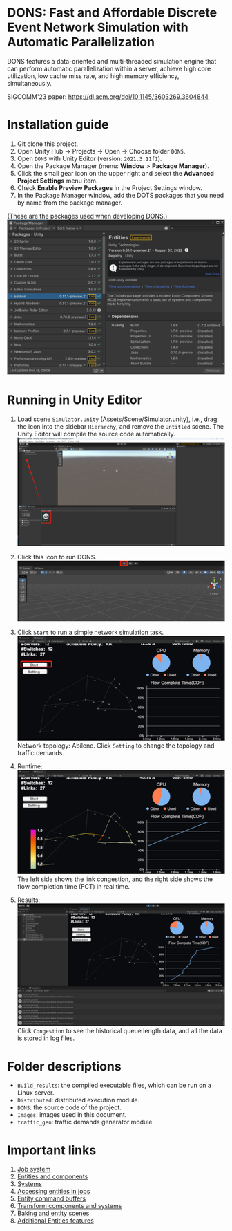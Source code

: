 # DONS: Fast and Affordable Discrete Event Network Simulation with Automatic Parallelization

DONS features a data-oriented and multi-threaded simulation engine that can perform automatic parallelization within a server, achieve high core utilization, low cache miss rate, and high memory efficiency, simultaneously. 

SIGCOMM'23 paper: https://dl.acm.org/doi/10.1145/3603269.3604844

# Installation guide

1. Git clone this project.
2. Open Unity Hub -> Projects -> Open -> Choose folder `DONS`.
3. Open `DONS` with Unity Editor (version: `2021.3.11f1`).
4. Open the Package Manager (menu: **Window** > **Package Manager**).
5. Click the small gear icon on the upper right and select the **Advanced Project Settings** menu item.
6. Check **Enable Preview Packages** in the Project Settings window.
7. In the Package Manager window, add the DOTS packages that you need by name from the package manager.

(These are the packages used when developing DONS.)
![1](Images/packages-20231218091426.png)


# Running in Unity Editor

1. Load scene `Simulator.unity` (Assets/Scene/Simulator.unity), i.e., drag the icon into the sidebar `Hierarchy`, and remove the `Untitled` scene. The Unity Editor will compile the source code automatically.
![1](Images/scene-20231115123939.png)

2. Click this icon to run DONS.
![1](Images/start-20231115124104.png)

3. Click `Start` to run a simple network simulation task.
![1](Images/before-0231115124339.png)
Network topology:  Abilene.
Click `Setting` to change the topology and traffic demands.

4. Runtime:
![1](Images/runtime-20231115124245.png)
The left side shows the link congestion, and the right side shows the flow completion time (FCT) in real time.

5. Results: 
![1](Images/end-20231115124908.png)
Click `Congestion` to see the historical queue length data, and all the data is stored in log files.


# Folder descriptions
- `Build_results`: the compiled executable files, which can be run on a Linux server.
- `Distributed`: distributed execution module.
- `DONS`: the source code of the project.
- `Images`: images used in this document.
- `traffic_gen`: traffic demands generator module.

# Important links 

1. [Job system](https://github.com/Unity-Technologies/EntityComponentSystemSamples/blob/master/EntitiesSamples/Docs/jobs.md)
2. [Entities and components](https://github.com/Unity-Technologies/EntityComponentSystemSamples/blob/master/EntitiesSamples/Docs/entities-components.md)
3. [Systems](https://github.com/Unity-Technologies/EntityComponentSystemSamples/blob/master/EntitiesSamples/Docs/systems.md)
4. [Accessing entities in jobs](https://github.com/Unity-Technologies/EntityComponentSystemSamples/blob/master/EntitiesSamples/Docs/entities-jobs.md)
5. [Entity command buffers](https://github.com/Unity-Technologies/EntityComponentSystemSamples/blob/master/EntitiesSamples/Docs/entity-command-buffers.md)
6. [Transform components and systems](https://github.com/Unity-Technologies/EntityComponentSystemSamples/blob/master/EntitiesSamples/Docs/transforms.md)
7. [Baking and entity scenes](https://github.com/Unity-Technologies/EntityComponentSystemSamples/blob/master/EntitiesSamples/Docs/baking.md)
8. [Additional Entities features](https://github.com/Unity-Technologies/EntityComponentSystemSamples/blob/master/EntitiesSamples/Docs/additional-entities-features.md)

## 
